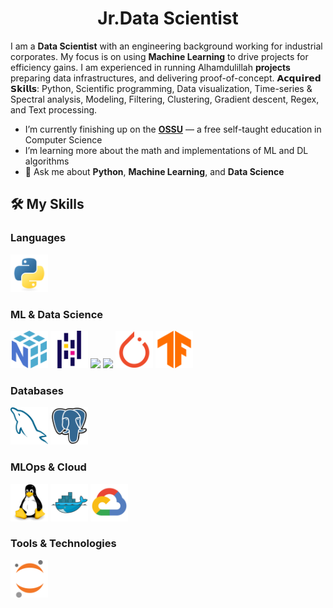<h1 align="center"> Jr.Data Scientist</h1>

I am a **Data Scientist** with an engineering background working for industrial corporates. My focus is on using **Machine Learning** to drive projects for efficiency gains. I am experienced in running  Alhamdulillah **projects** preparing data infrastructures, and delivering proof-of-concept.
𝗔𝗰𝗾𝘂𝗶𝗿𝗲𝗱 𝗦𝗸𝗶𝗹𝗹𝘀: Python, Scientific programming, Data visualization, Time-series & Spectral analysis, Modeling, Filtering, Clustering, Gradient descent, Regex, and Text processing.
- I’m currently finishing up on the [**OSSU**](https://github.com/ossu/data-science) — a free self-taught education in Computer Science  
- I’m learning more about the math and implementations of ML and DL algorithms  
- 💬 Ask me about **Python**, **Machine Learning**, and **Data Science**

<h2>🛠 My Skills</h2>

<!-- Languages -->
<h3>Languages</h3>
<p>
  <img src="https://raw.githubusercontent.com/devicons/devicon/master/icons/python/python-original.svg" height="60">
</p>

<!-- ML & Data Science -->
<h3>ML & Data Science</h3>
<p>
  <img src="https://raw.githubusercontent.com/devicons/devicon/master/icons/numpy/numpy-original.svg" height="60">
  <img src="https://raw.githubusercontent.com/devicons/devicon/master/icons/pandas/pandas-original.svg" height="60">
  <img src="https://seaborn.pydata.org/_images/logo-mark-lightbg.svg" height="60">
  <img src="https://upload.wikimedia.org/wikipedia/commons/8/84/Matplotlib_icon.svg" height="60">
  <img src="https://raw.githubusercontent.com/devicons/devicon/master/icons/pytorch/pytorch-original.svg" height="60">
  <img src="https://raw.githubusercontent.com/devicons/devicon/master/icons/tensorflow/tensorflow-original.svg" height="60">
</p>

<!-- Databases -->
<h3>Databases</h3>
<p>
  <img src="https://raw.githubusercontent.com/devicons/devicon/master/icons/mysql/mysql-original.svg" height="60">
  <img src="https://raw.githubusercontent.com/devicons/devicon/master/icons/postgresql/postgresql-original.svg" height="60">
</p>

<!-- MLOps & Cloud -->
<h3>MLOps & Cloud</h3>
<p>
  <img src="https://raw.githubusercontent.com/devicons/devicon/master/icons/linux/linux-original.svg" height="60">
  <img src="https://raw.githubusercontent.com/devicons/devicon/master/icons/docker/docker-original.svg" height="60">
  <img src="https://raw.githubusercontent.com/devicons/devicon/master/icons/googlecloud/googlecloud-original.svg" height="60">
</p>

<!-- Tools & Technologies -->
<h3>Tools & Technologies</h3>
<p>
  <img src="https://raw.githubusercontent.com/devicons/devicon/master/icons/jupyter/jupyter-original.svg" height="60">
</p>
